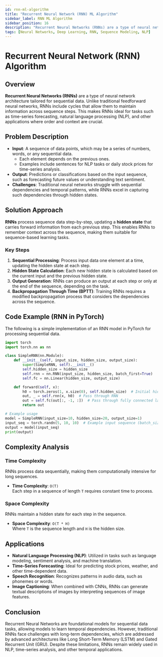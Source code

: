```yaml
---
id: rnn-ml-algorithm
title: "Recurrent Neural Network (RNN) ML Algorithm"
sidebar_label: RNN ML Algorithm
sidebar_position: 16
description: "Recurrent Neural Networks (RNNs) are a type of neural network designed to recognize patterns in sequences of data, including time-series data, language processing, and other sequence-related tasks."
tags: [Neural Networks, Deep Learning, RNN, Sequence Modeling, NLP]
---
```


# Recurrent Neural Network (RNN) Algorithm

## Overview
**Recurrent Neural Networks (RNNs)** are a type of neural network architecture tailored for sequential data. Unlike traditional feedforward neural networks, RNNs include cycles that allow them to maintain information across sequence steps. This makes RNNs ideal for tasks such as time-series forecasting, natural language processing (NLP), and other applications where order and context are crucial.

## Problem Description
- **Input**: A sequence of data points, which may be a series of numbers, words, or any sequential data.
  - Each element depends on the previous ones.
  - Examples include sentences for NLP tasks or daily stock prices for time-series analysis.
- **Output**: Predictions or classifications based on the input sequence, such as forecasting future values or understanding text sentiment.
- **Challenges**: Traditional neural networks struggle with sequential dependencies and temporal patterns, while RNNs excel in capturing such dependencies through hidden states.

## Solution Approach
**RNNs** process sequence data step-by-step, updating a **hidden state** that carries forward information from each previous step. This enables RNNs to remember context across the sequence, making them suitable for sequence-based learning tasks.

### Key Steps
1. **Sequential Processing**: Process input data one element at a time, updating the hidden state at each step.
2. **Hidden State Calculation**: Each new hidden state is calculated based on the current input and the previous hidden state.
3. **Output Generation**: RNNs can produce an output at each step or only at the end of the sequence, depending on the task.
4. **Backpropagation Through Time (BPTT)**: Training RNNs requires a modified backpropagation process that considers the dependencies across the sequence.

## Code Example (RNN in PyTorch)
The following is a simple implementation of an RNN model in PyTorch for processing sequential data.

```python
import torch
import torch.nn as nn

class SimpleRNN(nn.Module):
    def __init__(self, input_size, hidden_size, output_size):
        super(SimpleRNN, self).__init__()
        self.hidden_size = hidden_size
        self.rnn = nn.RNN(input_size, hidden_size, batch_first=True)
        self.fc = nn.Linear(hidden_size, output_size)

    def forward(self, x):
        h0 = torch.zeros(1, x.size(0), self.hidden_size)  # Initial hidden state
        out, _ = self.rnn(x, h0)  # Pass through RNN
        out = self.fc(out[:, -1, :])  # Pass through fully connected layer
        return out

# Example usage
model = SimpleRNN(input_size=10, hidden_size=20, output_size=1)
input_seq = torch.randn(5, 10, 10)  # Example input sequence (batch_size=5, seq_len=10, input_size=10)
output = model(input_seq)
print(output)
```

## Complexity Analysis

### Time Complexity
RNNs process data sequentially, making them computationally intensive for long sequences.

- **Time Complexity**: `O(T)`  
  Each step in a sequence of length `T` requires constant time to process.

### Space Complexity
RNNs maintain a hidden state for each step in the sequence.

- **Space Complexity**: `O(T * H)`  
  Where `T` is the sequence length and `H` is the hidden size.

## Applications

- **Natural Language Processing (NLP)**: Utilized in tasks such as language modeling, sentiment analysis, and machine translation.
- **Time-Series Forecasting**: Ideal for predicting stock prices, weather, and other time-dependent data.
- **Speech Recognition**: Recognizes patterns in audio data, such as phonemes or words.
- **Image Captioning**: When combined with CNNs, RNNs can generate textual descriptions of images by interpreting sequences of image features.

## Conclusion

Recurrent Neural Networks are foundational models for sequential data tasks, allowing models to learn temporal dependencies. However, traditional RNNs face challenges with long-term dependencies, which are addressed by advanced architectures like Long Short-Term Memory (LSTM) and Gated Recurrent Unit (GRU). Despite these limitations, RNNs remain widely used in NLP, time-series analysis, and other temporal applications.

